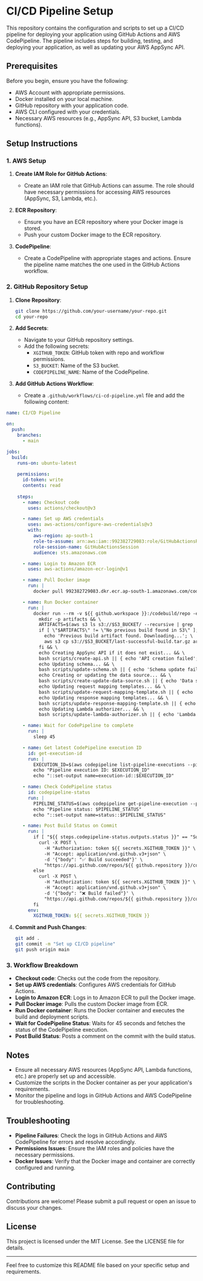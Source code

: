 

# CI/CD Pipeline Setup

This repository contains the configuration and scripts to set up a CI/CD pipeline for deploying your application using GitHub Actions and AWS CodePipeline. The pipeline includes steps for building, testing, and deploying your application, as well as updating your AWS AppSync API.

## Prerequisites

Before you begin, ensure you have the following:

- AWS Account with appropriate permissions.
- Docker installed on your local machine.
- GitHub repository with your application code.
- AWS CLI configured with your credentials.
- Necessary AWS resources (e.g., AppSync API, S3 bucket, Lambda functions).

## Setup Instructions

### 1. AWS Setup

1. **Create IAM Role for GitHub Actions**:
   - Create an IAM role that GitHub Actions can assume. The role should have necessary permissions for accessing AWS resources (AppSync, S3, Lambda, etc.).

2. **ECR Repository**:
   - Ensure you have an ECR repository where your Docker image is stored.
   - Push your custom Docker image to the ECR repository.

3. **CodePipeline**:
   - Create a CodePipeline with appropriate stages and actions. Ensure the pipeline name matches the one used in the GitHub Actions workflow.

### 2. GitHub Repository Setup

1. **Clone Repository**:
   ```bash
   git clone https://github.com/your-username/your-repo.git
   cd your-repo
   ```

2. **Add Secrets**:
   - Navigate to your GitHub repository settings.
   - Add the following secrets:
     - `XGITHUB_TOKEN`: GitHub token with repo and workflow permissions.
     - `S3_BUCKET`: Name of the S3 bucket.
     - `CODEPIPELINE_NAME`: Name of the CodePipeline.

3. **Add GitHub Actions Workflow**:
   - Create a `.github/workflows/ci-cd-pipeline.yml` file and add the following content:

```yaml
name: CI/CD Pipeline

on:
  push:
    branches:
      - main

jobs:
  build:
    runs-on: ubuntu-latest
    
    permissions:
      id-token: write
      contents: read
    
    steps:
      - name: Checkout code
        uses: actions/checkout@v3

      - name: Set up AWS credentials
        uses: aws-actions/configure-aws-credentials@v3
        with:
          aws-region: ap-south-1
          role-to-assume: arn:aws:iam::992382729083:role/GitHubActionsRole
          role-session-name: GitHubActionsSession
          audience: sts.amazonaws.com

      - name: Login to Amazon ECR
        uses: aws-actions/amazon-ecr-login@v1

      - name: Pull Docker image
        run: |
          docker pull 992382729083.dkr.ecr.ap-south-1.amazonaws.com/codebuild-custom-aml2023:latest

      - name: Run Docker container
        run: |
          docker run --rm -v ${{ github.workspace }}:/codebuild/repo -e S3_BUCKET=${{ secrets.S3_BUCKET }} 992382729083.dkr.ecr.ap-south-1.amazonaws.com/codebuild-custom-aml2023:latest /bin/bash -c "
            mkdir -p artifacts && \
            ARTIFACTS=$(aws s3 ls s3://$S3_BUCKET/ --recursive | grep 'last-successful-build.tar.gz' || echo 'No previous build found in S3') && \
            if [ \"$ARTIFACTS\" != \"No previous build found in S3\" ]; then \
              echo 'Previous build artifact found. Downloading...'; \
              aws s3 cp s3://$S3_BUCKET/last-successful-build.tar.gz artifacts/last-successful-build.tar.gz; \
            fi && \
            echo Creating AppSync API if it does not exist... && \
            bash scripts/create-api.sh || { echo 'API creation failed'; touch rollback.flag; exit 1; } && \
            echo Updating schema... && \
            bash scripts/update-schema.sh || { echo 'Schema update failed'; touch rollback.flag; exit 1; } && \
            echo Creating or updating the data source... && \
            bash scripts/create-update-data-source.sh || { echo 'Data source update failed'; touch rollback.flag; exit 1; } && \
            echo Updating request mapping templates... && \
            bash scripts/update-request-mapping-template.sh || { echo 'Request mapping update failed'; touch rollback.flag; exit 1; } && \
            echo Updating response mapping templates... && \
            bash scripts/update-response-mapping-template.sh || { echo 'Response mapping update failed'; touch rollback.flag; exit 1; } && \
            echo Updating Lambda authorizer... && \
            bash scripts/update-lambda-authorizer.sh || { echo 'Lambda authorizer update failed'; touch rollback.flag; exit 1; }"

      - name: Wait for CodePipeline to complete
        run: |
          sleep 45

      - name: Get latest CodePipeline execution ID
        id: get-execution-id
        run: |
          EXECUTION_ID=$(aws codepipeline list-pipeline-executions --pipeline-name ${{ secrets.CODEPIPELINE_NAME }} --query 'pipelineExecutionSummaries[0].pipelineExecutionId' --output text)
          echo "Pipeline execution ID: $EXECUTION_ID"
          echo "::set-output name=execution-id::$EXECUTION_ID"

      - name: Check CodePipeline status
        id: codepipeline-status
        run: |
          PIPELINE_STATUS=$(aws codepipeline get-pipeline-execution --pipeline-name ${{ secrets.CODEPIPELINE_NAME }} --pipeline-execution-id ${{ steps.get-execution-id.outputs.execution-id }} --query 'pipelineExecution.status' --output text)
          echo "Pipeline status: $PIPELINE_STATUS"
          echo "::set-output name=status::$PIPELINE_STATUS"

      - name: Post Build Status on Commit
        run: |
          if [ "${{ steps.codepipeline-status.outputs.status }}" == "Succeeded" ]; then
            curl -X POST \
              -H "Authorization: token ${{ secrets.XGITHUB_TOKEN }}" \
              -H "Accept: application/vnd.github.v3+json" \
              -d '{"body": "✅ Build succeeded"}' \
              "https://api.github.com/repos/${{ github.repository }}/commits/${{ github.sha }}/comments"
          else
            curl -X POST \
              -H "Authorization: token ${{ secrets.XGITHUB_TOKEN }}" \
              -H "Accept: application/vnd.github.v3+json" \
              -d '{"body": "❌ Build failed"}' \
              "https://api.github.com/repos/${{ github.repository }}/commits/${{ github.sha }}/comments"
          fi
        env:
          XGITHUB_TOKEN: ${{ secrets.XGITHUB_TOKEN }}

```

4. **Commit and Push Changes**:
   ```bash
   git add .
   git commit -m "Set up CI/CD pipeline"
   git push origin main
   ```

### 3. Workflow Breakdown

- **Checkout code**: Checks out the code from the repository.
- **Set up AWS credentials**: Configures AWS credentials for GitHub Actions.
- **Login to Amazon ECR**: Logs in to Amazon ECR to pull the Docker image.
- **Pull Docker image**: Pulls the custom Docker image from ECR.
- **Run Docker container**: Runs the Docker container and executes the build and deployment scripts.
- **Wait for CodePipeline Status**: Waits for 45 seconds and fetches the status of the CodePipeline execution.
- **Post Build Status**: Posts a comment on the commit with the build status.

## Notes

- Ensure all necessary AWS resources (AppSync API, Lambda functions, etc.) are properly set up and accessible.
- Customize the scripts in the Docker container as per your application's requirements.
- Monitor the pipeline and logs in GitHub Actions and AWS CodePipeline for troubleshooting.

## Troubleshooting

- **Pipeline Failures**: Check the logs in GitHub Actions and AWS CodePipeline for errors and resolve accordingly.
- **Permissions Issues**: Ensure the IAM roles and policies have the necessary permissions.
- **Docker Issues**: Verify that the Docker image and container are correctly configured and running.

## Contributing

Contributions are welcome! Please submit a pull request or open an issue to discuss your changes.

## License

This project is licensed under the MIT License. See the LICENSE file for details.

---

Feel free to customize this README file based on your specific setup and requirements.